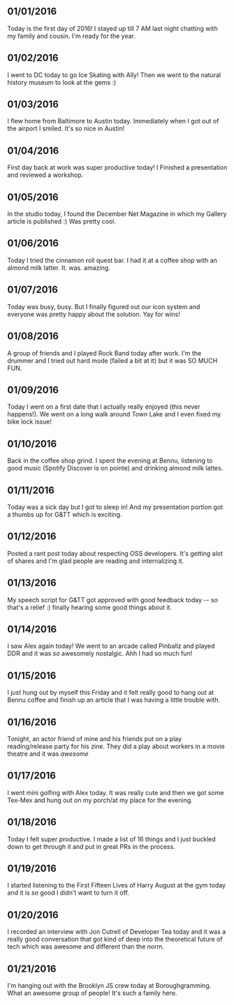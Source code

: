 01/01/2016
---
Today is the first day of 2016! I stayed up till 7 AM last night chatting with my family and cousin. I'm ready for the year.

01/02/2016
---
I went to DC today to go Ice Skating with Ally! Then we went to the natural history museum to look at the gems :)

01/03/2016
---
I flew home from Baltimore to Austin today. Immediately when I got out of the airport I smiled. It's so nice in Austin!

01/04/2016
---
First day back at work was super productive today! I Finished a presentation and reviewed a workshop.

01/05/2016
---
In the studio today, I found the December Net Magazine in which my Gallery article is published :) Was pretty cool.

01/06/2016
---
Today I tried the cinnamon roll quest bar. I had it at a coffee shop with an almond milk latter. It. was. amazing.

01/07/2016
---
Today was busy, busy. But I finally figured out our icon system and everyone was pretty happy about the solution. Yay for wins!

01/08/2016
---
A group of friends and I played Rock Band today after work. I'm the drummer and I tried out hard mode (failed a bit at it) but it was SO MUCH FUN.

01/09/2016
---
Today I went on a first date that I actually really enjoyed (this never happens!). We went on a long walk around Town Lake and I even fixed my bike lock issue!

01/10/2016
---
Back in the coffee shop grind. I spent the evening at Bennu, listening to good music (Spotify Discover is on pointe) and drinking almond milk lattes.

01/11/2016
---
Today was a sick day but I got to sleep in! And my presentation portion got a thumbs up for G&TT which is exciting.

01/12/2016
---
Posted a rant post today about respecting OSS developers. It's getting alot of shares and I'm glad people are reading and internalizing it.

01/13/2016
---
My speech script for G&TT got approved with good feedback today -- so that's a relief :) finally hearing some good things about it.

01/14/2016
---
I saw Alex again today! We went to an arcade called Pinballz and played DDR and it was *so* awesomely nostalgic. Ahh I had so much fun!

01/15/2016
---
I just hung out by myself this Friday and it felt really good to hang out at Bennu coffee and finish up an article that I was having a little trouble with.

01/16/2016
---
Tonight, an actor friend of mine and his friends put on a play reading/release party for his zine. They did a play about workers in a movie theatre and it was *awesome*

01/17/2016
---
I went mini golfing with Alex today. It was really cute and then we got some Tex-Mex and hung out on my porch/at my place for the evening.

01/18/2016
---
Today I felt super productive. I made a list of 16 things and I just buckled down to get through it and put in great PRs in the process.

01/19/2016
---
I started listening to the First Fifteen Lives of Harry August at the gym today and it is *so* good I didn't want to turn it off.

01/20/2016
---
I recorded an interview with Jon Cutrell of Developer Tea today and it was a really good conversation that got kind of deep into the theoretical future of tech which was awesome and different than the norm.

01/21/2016
---
I'm hanging out with the Brooklyn JS crew today at Boroughgramming. What an awesome group of people! It's such a family here.